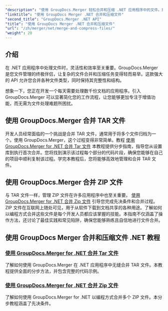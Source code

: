 ```yaml
---
"description": "使用 GroupDocs.Merger 轻松合并和压缩 .NET 应用程序中的文件。探索逐步合并 TAR 和 ZIP 文件的教程。"
"linktitle": "使用 GroupDocs Merger .NET 合并和压缩文件"
"second_title": "GroupDocs.Merger .NET API"
"title": "使用 GroupDocs Merger .NET 合并和压缩文件"
"url": "/zh/merger/net/merge-and-compress-files/"
"weight": 20
---
```


## 介绍

在 .NET 应用程序中处理文件时，灵活性和效率至关重要。GroupDocs.Merger 是您文件管理的终极伴侣，让复杂的文件合并和压缩任务变得轻而易举。这款强大的 API 允许您合并各种文件类型，同时保持其完整性和结构。

想象一下，您正在开发一个每天需要处理数千份文档的应用程序。引入 GroupDocs.Merger 可以显著简化您的工作流程，让您能够更加专注于增值功能，而无需为文件处理难题所困扰。

## 使用 GroupDocs.Merger 合并 TAR 文件

开发人员经常面临的一个挑战是合并 TAR 文件，通常用于将多个文件归档为一个。使用 GroupDocs.Merger，这个过程变得非常简单。教程 [使用 GroupDocs.Merger for .NET 合并 Tar 文件](./merge-tar-files/) 本教程提供分步指南，指导您从设置库到执行首次合并。您将找到演示该过程每个部分的代码片段，确保您能够在自己的项目中顺利复制该过程。学完本教程后，您将能够高效地管理和合并 TAR 文件。

## 使用 GroupDocs.Merger 合并 ZIP 文件

与 TAR 文件一样，管理 ZIP 文件在许多应用程序中也至关重要。 [使用 GroupDocs.Merger for .NET 合并 Zip 文件](./merge-zip-files/) 引导您完成先决条件和合并过程。ZIP 文件在互联网上随处可见，用于从软件下载到文档共享的各种用途。了解如何以编程方式合并这些文件是每个开发人员都应该掌握的技能。本指南不仅涵盖了操作方法，还讨论了最佳实践和常见陷阱，确保您能够熟练且自信地进行文件合并。

## 使用 GroupDocs Merger 合并和压缩文件 .NET 教程
### [使用 GroupDocs.Merger for .NET 合并 Tar 文件](./merge-tar-files/)
了解如何使用 GroupDocs.Merger 在 .NET 应用程序中无缝合并 TAR 文件。本教程提供全面的分步方法，并包含完整的代码示例。
### [使用 GroupDocs.Merger for .NET 合并 Zip 文件](./merge-zip-files/)
了解如何使用 GroupDocs.Merger for .NET 以编程方式合并多个 ZIP 文件。本分步教程涵盖了先决条件。